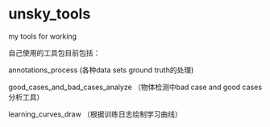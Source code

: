 # unsky_tools
my tools for working

自己使用的工具包目前包括：

annotations_process (各种data sets ground truth的处理)

good_cases_and_bad_cases_analyze （物体检测中bad case and good cases分析工具）

learning_curves_draw （根据训练日志绘制学习曲线）


